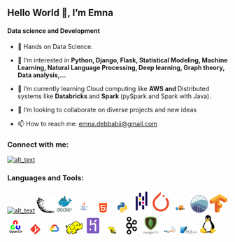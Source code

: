 ## Hello World 👋, I’m Emna

#### Data science and Development 

- 👋 Hands on Data Science. 

- 👀 I’m interested in <b> Python, Django, Flask, Statistical Modeling, Machine Learning, Natural Language Processing, Deep learning, Graph theory, Data analysis,...</b>

- 🌱 I’m currently learning Cloud computing like <b> AWS and </b> Distributed systems like <b> Databricks </b> and <b> Spark </b> (pySpark and Spark with Java).

- 💞️ I’m looking to collaborate on diverse projects and new ideas

- 📫 How to reach me: <a href = "mailto: emna.debbabii@gmail.com">emna.debbabii@gmail.com</a>

### Connect with me:
[<img alt="alt_text" width="40px" src="https://img.freepik.com/free-icon/linkedin_318-183415.jpg?w=2000" />](https://www.linkedin.com/in/debbabi-emna-/)

### Languages and Tools:
[<img alt="alt_text" width="40px" src="https://cdn.worldvectorlogo.com/logos/django.svg" />](https://www.djangoproject.com/)
[<img alt="alt_text" width="40px" src="logo/flask.png" />](https://flask.palletsprojects.com/en/2.2.x/)
[<img alt="alt_text" width="40px" src="logo/docker.png" />](https://www.docker.com/)
[<img alt="alt_text" width="40px" src="logo/java.png" />](https://www.docker.com/)
[<img alt="alt_text" width="40px" src="logo/html.png" />](https://www.docker.com/)
[<img alt="alt_text" width="40px" src="logo/python.png" />](https://www.docker.com/)
[<img alt="alt_text" width="40px" src="logo/PANDAS.png" />](https://www.docker.com/)
[<img alt="alt_text" width="40px" src="logo/pytorch.png" />](https://www.docker.com/)
[<img alt="alt_text" width="40px" src="logo/scikit.png" />](https://www.docker.com/)
[<img alt="alt_text" width="40px" src="logo/seaborn.png" />](https://www.docker.com/)
[<img alt="alt_text" width="40px" src="logo/tensorflow.png" />](https://www.docker.com/)
[<img alt="alt_text" width="40px" src="logo/openCV.png" />](https://www.docker.com/)
[<img alt="alt_text" width="40px" src="logo/git.png" />](https://www.docker.com/)
[<img alt="alt_text" width="40px" src="logo/googleCloud.png" />](https://www.docker.com/)
[<img alt="alt_text" width="40px" src="logo/hadoop.png" />](https://www.docker.com/)
[<img alt="alt_text" width="40px" src="logo/heroku.png" />](https://www.docker.com/)
[<img alt="alt_text" width="40px" src="logo/hive.png" />](https://www.docker.com/)
[<img alt="alt_text" width="40px" src="logo/kafka.png" />](https://www.docker.com/)
[<img alt="alt_text" width="40px" src="logo/mongo.png" />](https://www.docker.com/)
[<img alt="alt_text" width="40px" src="logo/mysql.png" />](https://www.docker.com/)
[<img alt="alt_text" width="40px" src="logo/sqllite.png" />](https://www.docker.com/)
[<img alt="alt_text" width="40px" src="logo/linux.png" />](https://www.docker.com/)
 

